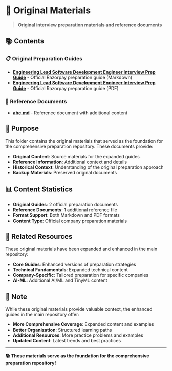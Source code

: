 # 📄 **Original Materials**

> **Original interview preparation materials and reference documents**

## 📚 **Contents**

### **📋 Original Preparation Guides**
- [**Engineering Lead Software Development Engineer Interview Prep Guide**](Engineering___Lead_Software_Development_Engineer___Interview_Prep_Guide.md/) - Official Razorpay preparation guide (Markdown)
- [**Engineering Lead Software Development Engineer Interview Prep Guide**](Engineering___Lead_Software_Development_Engineer___Interview_Prep_Guide.pdf/) - Official Razorpay preparation guide (PDF)

### **📝 Reference Documents**
- [**abc.md**](abc.md/) - Reference document with additional content

## 🎯 **Purpose**

This folder contains the original materials that served as the foundation for the comprehensive preparation repository. These documents provide:

- **Original Content**: Source materials for the expanded guides
- **Reference Information**: Additional context and details
- **Historical Context**: Understanding of the original preparation approach
- **Backup Materials**: Preserved original documents

## 📊 **Content Statistics**

- **Original Guides**: 2 official preparation documents
- **Reference Documents**: 1 additional reference file
- **Format Support**: Both Markdown and PDF formats
- **Content Type**: Official company preparation materials

## 🔗 **Related Resources**

These original materials have been expanded and enhanced in the main repository:

- **Core Guides**: Enhanced versions of preparation strategies
- **Technical Fundamentals**: Expanded technical content
- **Company-Specific**: Tailored preparation for specific companies
- **AI-ML**: Additional AI/ML and TinyML content

## 📝 **Note**

While these original materials provide valuable context, the enhanced guides in the main repository offer:

- **More Comprehensive Coverage**: Expanded content and examples
- **Better Organization**: Structured learning paths
- **Additional Resources**: More practice problems and examples
- **Updated Content**: Latest trends and best practices

---

**📚 These materials serve as the foundation for the comprehensive preparation repository!**
